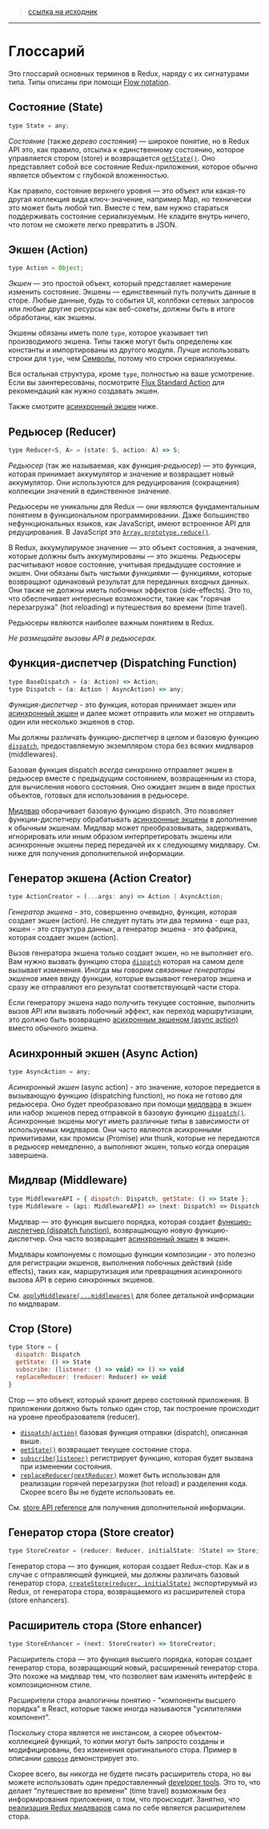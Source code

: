 > [ссылка на исходник](https://github.com/rajdee/redux-in-russian/blob/master/docs/Glossary.md)

---

# Глоссарий

Это глоссарий основных терминов в Redux, наряду с их сигнатурами типа. Типы описаны при помощи [Flow notation](http://flowtype.org/docs/quick-reference.html).

## Состояние (State)

```js
type State = any;
```

_Состояние_ (также _дерево состояния_) — широкое понятие, но в Redux API это, как правило, отсылка к единственному состоянию, которое управляется стором (store) и возвращается [`getState()`](api/Store.md#getState). Оно представляет собой все состояние Redux-приложения, которое обычно является объектом с глубокой вложенностью.

Как правило, состояние верхнего уровня — это объект или какая-то другая коллекция вида ключ-значение, например Map, но технически это может быть любой тип. Вместе с тем, вам нужно стараться поддерживать состояние сериализуемым. Не кладите внутрь ничего, что потом не сможете легко превратить в JSON.

## Экшен (Action)

```js
type Action = Object;
```

_Экшен_ — это простой объект, который представляет намерение изменить состояние. Экшены — единственный путь получить данные в сторе. Любые данные, будь то события UI, коллбэки сетевых запросов или любые другие ресурсы как веб-сокеты, должны быть в итоге обработаны, как экшены.

Экшены обязаны иметь поле `type`, которое указывает тип производимого экшена. Типы также могут быть определены как константы и импортированы из другого модуля. Лучше использовать строки для `type`, чем [Символы](https://developer.mozilla.org/en/docs/Web/JavaScript/Reference/Global_Objects/Symbol), потому что строки сериализуемы.

Вся остальная структура, кроме `type`, полностью на ваше усмотрение. Если вы заинтересованы, посмотрите [Flux Standard Action](https://github.com/acdlite/flux-standard-action) для рекомендаций как нужно создавать экшен.

Также смотрите [асинхронный экшен](#async-action) ниже.

## Редьюсер (Reducer)

```js
type Reducer<S, A> = (state: S, action: A) => S;
```

_Редьюсер_ (так же называемая, как _функция-редьюсер_) — это функция, которая принимает аккумулятор и значение и возвращает новый аккумулятор. Они используются для редуцирования (сокращения) коллекции значений в единственное значение.

Редьюсеры не уникальны для Redux — они являются фундаментальным понятием в функциональном программировании. Даже большинство нефункциональных языков, как JavaScript, имеют встроенное API для редуцирования. В JavaScript это [`Array.prototype.reduce()`](https://developer.mozilla.org/en-US/docs/Web/JavaScript/Reference/Global_Objects/Array/Reduce).

В Redux, аккумулирумое значение — это объект состояния, а значения, которые должны быть аккумулированы — это экшены. Редьюсеры расчитывают новое состояние, учитывая предыдущее состояние и экшен. Они обязаны быть _чистыми функциями_ — функциями, которые возвращают одинаковый результат для переданных входных данных. Они также не должны иметь побочных эффектов (side-effects). Это то, что обеспечивает интересные возможности, такие как "горячая перезагрузка" (hot reloading) и путешествия во времени (time travel).

Редьюсеры являются наиболее важным понятием в Redux.

_Не размещайте вызовы API в редьюсерах._

## Функция-диспетчер (Dispatching Function)

```js
type BaseDispatch = (a: Action) => Action;
type Dispatch = (a: Action | AsyncAction) => any;
```

_Функция-диспетчер_ - это функция, которая принимает экшен или [асинхронный экшен](#async-action) и далее может отправить или может не отправить один или несколько экшенов в стор.

Мы должны различать функцию-диспетчер в целом и базовую функцию [`dispatch`](api/Store.md#dispatch), предоставляемую экземпляром стора без всяких мидлваров (middlewares).

Базовая функция dispatch _всегда_ синхронно отправляет экшен в редьюсер вместе с предыдущим состоянием, возвращенным из стора, для вычисления нового состояния. Оно ожидает экшен в виде простых объектов, готовых для использования в редьюсере.

[Мидлвар](#middleware) оборачивает базовую функцию dispatch. Это позволяет функции-диспетчеру обрабатывать [асинхронные экшены](#async-action) в дополнение к обычным экшенам. Мидлвар может преобразовывать, задерживать, игнорировать или иным образом интерпретировать экшены или асинхронные экшены перед передачей их к следующему мидлвару. См. ниже для получения дополнительной информации.

## Генератор экшена (Action Creator)

```js
type ActionCreator = (...args: any) => Action | AsyncAction;
```

_Генератор экшена_ - это, совершенно очевидно, функция, которая создает экшен (action). Не следует путать эти два термина - еще раз, экшен - это структура данных, а генератор экшена - это фабрика, которая создает экшен (action).

Вызов генератора экшена только создает экшен, но не выполняет его. Вам нужно вызвать функцию стора [`dispatch`](api/Store.md#dispatch) которая на самом деле вызывает изменения. Иногда мы говорим _связанные генераторы экшенов_ имея ввиду функции, которые вызывают генератор экшена и сразу же отправляют его результат соответствующей части стора.

Если генератору экшена надо получить текущее состояние, выполнить вызов API или вызвать побочный эффект, как переход маршрутизации, это должно быть возвращено [асихронным экшеном (async action)](#async-action) вместо обычного экшена.

## Асинхронный экшен (Async Action)

```js
type AsyncAction = any;
```

_Асинхронный экшен_ (async action) - это значение, которое передается в вызывающую функцию (dispatching function), но пока не готово для редьюсера. Оно будет преобразовано при помощи [мидлвара](#middleware) в экшен или набор экшенов перед отправкой в базовую функцию [`dispatch()`](api/Store.md#dispatch). Асинхронные экшены могут иметь различные типы в зависимости от используемых мидлваров. Они часто являются асихронными примитивами, как промисы (Promise) или thunk, которые не передаются в редьюсер немедленно, а выполняют экшен, только когда операция завершена.

## Мидлвар (Middleware)

```js
type MiddlewareAPI = { dispatch: Dispatch, getState: () => State };
type Middleware = (api: MiddlewareAPI) => (next: Dispatch) => Dispatch;
```

Мидлвар — это функция высшего порядка, которая создает [функцию-диспетчер (dispatch function)](#dispatching-function), возвращающую новую функцию-диспетчер. Она часто возвращает [асинхронный экшен](#async-action) в экшен.

Мидлвары компонуемы с помощью функции композиции - это полезно для регистрации экшенов, выполнения побочных действий (side effects), таких как, маршрутизация или превращения асинхронного вызова API в серию синхронных экшенов.

См. [`applyMiddleware(...middlewares)`](./api/applyMiddleware.md) для более детальной информации по мидлварам.

## Стор (Store)

```js
type Store = {
  dispatch: Dispatch
  getState: () => State
  subscribe: (listener: () => void) => () => void
  replaceReducer: (reducer: Reducer) => void
}
```

Стор — это объект, который хранит дерево состояний приложения.
В приложении должно быть только один стор, так построение происходит на уровне преобразователя (reducer).

- [`dispatch(action)`](api/Store.md#dispatch) базовая функция отправки (dispatch), описанная выше.
- [`getState()`](api/Store.md#getState) возвращает текущее состояние стора.
- [`subscribe(listener)`](api/Store.md#subscribe) регистрирует функцию, которая будет вызвана при изменении состояния.
- [`replaceReducer(nextReducer)`](api/Store.md#replaceReducer) может быть использован для реализации горячей перезагрузки (hot reload) и разделения кода. Скорее всего Вы не будете использовать ee.

См. [store API reference](api/Store.md#dispatch) для получения дополнительной информации.

## Генератор стора (Store creator)

```js
type StoreCreator = (reducer: Reducer, initialState: ?State) => Store;
```

Генератор стора — это функция, которая создает Redux-стор. Как и в случае с отправляющей функцией, мы должны различать базовый генератор стора, [`createStore(reducer, initialState)`](api/createStore.md) экспортирумый из Redux, от генератора стора, возвращаемого из расширителей стора (store enhancers).

## Расширитель стора (Store enhancer)

```js
type StoreEnhancer = (next: StoreCreator) => StoreCreator;
```

Расширитель стора — это функция высшего порядка, которая создает генератор стора, возвращающий новый, расширенный генератор стора. Это похоже на мидлвар тем, что позволяет вам изменять интерфейс в композиционном стиле.

Расширители стора аналогичны понятию - "компоненты высшего порядка" в React, которые также иногда называются "усилителями компонент".

Поскольку стора является не инстансом, а скорее объектом-коллекцией функций, то копии могут быть запросто созданы и модифицированы, без изменения оригинального стора. Пример в описании [`compose`](api/compose.md) демонстрирует это.

Скорее всего, вы никогда не будете писать расширитель стора, но вы можете использовать один предоставленный [developer tools](https://github.com/gaearon/redux-devtools). Это то, что делает "путешествие во времени" (time travel) возможным без информирования приложения, о том, что происходит. Занятно, что [реализация Redux мидлваров](api/applyMiddleware.md) сама по себе является расширителем стора.
